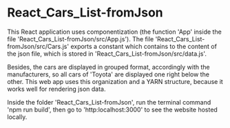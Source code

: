 # React_Cars_List-fromJson
This React application uses componentization (the function 'App' inside the file 'React_Cars_List-fromJson/src/App.js'). The file 'React_Cars_List-fromJson/src/Cars.js' exports a constant which contains to the content of the json file, which is stored in 'React_Cars_List-fromJson/src/data.js'.

Besides, the cars are displayed in grouped format, accordingly with the manufacturers, so all cars of 'Toyota' are displayed one right below the other. This web app uses this organization and a YARN structure, because it works well for rendering json data.

Inside the folder 'React_Cars_List-fromJson', run the terminal command 'npm run build',
then go to 'http:localhost:3000' to see the website hosted locally.